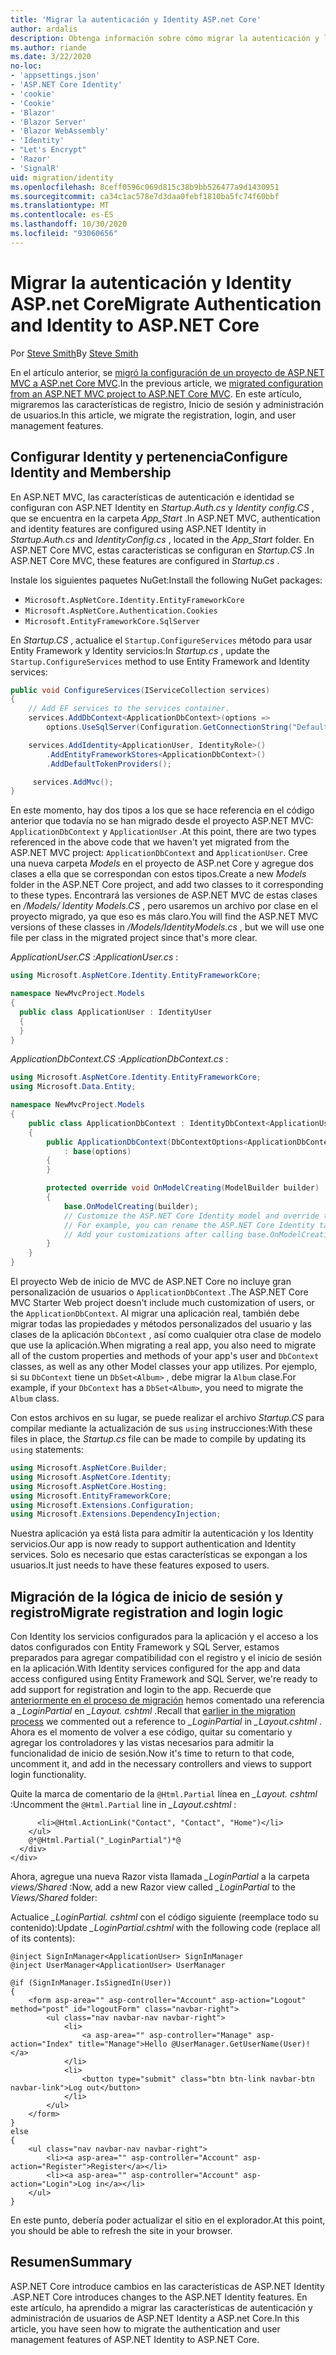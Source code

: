 ```yaml
---
title: 'Migrar la autenticación y Identity ASP.net Core'
author: ardalis
description: Obtenga información sobre cómo migrar la autenticación y la identidad de un proyecto de MVC de ASP.NET a un proyecto de MVC de ASP.NET Core.
ms.author: riande
ms.date: 3/22/2020
no-loc:
- 'appsettings.json'
- 'ASP.NET Core Identity'
- 'cookie'
- 'Cookie'
- 'Blazor'
- 'Blazor Server'
- 'Blazor WebAssembly'
- 'Identity'
- "Let's Encrypt"
- 'Razor'
- 'SignalR'
uid: migration/identity
ms.openlocfilehash: 8ceff0596c069d815c38b9bb526477a9d1430951
ms.sourcegitcommit: ca34c1ac578e7d3daa0febf1810ba5fc74f60bbf
ms.translationtype: MT
ms.contentlocale: es-ES
ms.lasthandoff: 10/30/2020
ms.locfileid: "93060656"
---
```

# <a name="migrate-authentication-and-no-locidentity-to-aspnet-core"></a><span data-ttu-id="848d1-103">Migrar la autenticación y Identity ASP.net Core</span><span class="sxs-lookup"><span data-stu-id="848d1-103">Migrate Authentication and Identity to ASP.NET Core</span></span>

<span data-ttu-id="848d1-104">Por [Steve Smith](https://ardalis.com/)</span><span class="sxs-lookup"><span data-stu-id="848d1-104">By [Steve Smith](https://ardalis.com/)</span></span>

<span data-ttu-id="848d1-105">En el artículo anterior, se [migró la configuración de un proyecto de ASP.NET MVC a ASP.net Core MVC](xref:migration/configuration).</span><span class="sxs-lookup"><span data-stu-id="848d1-105">In the previous article, we [migrated configuration from an ASP.NET MVC project to ASP.NET Core MVC](xref:migration/configuration).</span></span> <span data-ttu-id="848d1-106">En este artículo, migraremos las características de registro, Inicio de sesión y administración de usuarios.</span><span class="sxs-lookup"><span data-stu-id="848d1-106">In this article, we migrate the registration, login, and user management features.</span></span>

## <a name="configure-no-locidentity-and-membership"></a><span data-ttu-id="848d1-107">Configurar Identity y pertenencia</span><span class="sxs-lookup"><span data-stu-id="848d1-107">Configure Identity and Membership</span></span>

<span data-ttu-id="848d1-108">En ASP.NET MVC, las características de autenticación e identidad se configuran con ASP.NET Identity en *Startup.Auth.cs* y *Identity config.CS* , que se encuentra en la carpeta *App_Start* .</span><span class="sxs-lookup"><span data-stu-id="848d1-108">In ASP.NET MVC, authentication and identity features are configured using ASP.NET Identity in *Startup.Auth.cs* and *IdentityConfig.cs* , located in the *App_Start* folder.</span></span> <span data-ttu-id="848d1-109">En ASP.NET Core MVC, estas características se configuran en *Startup.CS* .</span><span class="sxs-lookup"><span data-stu-id="848d1-109">In ASP.NET Core MVC, these features are configured in *Startup.cs* .</span></span>

<span data-ttu-id="848d1-110">Instale los siguientes paquetes NuGet:</span><span class="sxs-lookup"><span data-stu-id="848d1-110">Install the following NuGet packages:</span></span>

* `Microsoft.AspNetCore.Identity.EntityFrameworkCore`
* `Microsoft.AspNetCore.Authentication.Cookies`
* `Microsoft.EntityFrameworkCore.SqlServer`

<span data-ttu-id="848d1-111">En *Startup.CS* , actualice el `Startup.ConfigureServices` método para usar Entity Framework y Identity servicios:</span><span class="sxs-lookup"><span data-stu-id="848d1-111">In *Startup.cs* , update the `Startup.ConfigureServices` method to use Entity Framework and Identity services:</span></span>

```csharp
public void ConfigureServices(IServiceCollection services)
{
    // Add EF services to the services container.
    services.AddDbContext<ApplicationDbContext>(options =>
        options.UseSqlServer(Configuration.GetConnectionString("DefaultConnection")));

    services.AddIdentity<ApplicationUser, IdentityRole>()
        .AddEntityFrameworkStores<ApplicationDbContext>()
        .AddDefaultTokenProviders();

     services.AddMvc();
}
```

<span data-ttu-id="848d1-112">En este momento, hay dos tipos a los que se hace referencia en el código anterior que todavía no se han migrado desde el proyecto ASP.NET MVC: `ApplicationDbContext` y `ApplicationUser` .</span><span class="sxs-lookup"><span data-stu-id="848d1-112">At this point, there are two types referenced in the above code that we haven't yet migrated from the ASP.NET MVC project: `ApplicationDbContext` and `ApplicationUser`.</span></span> <span data-ttu-id="848d1-113">Cree una nueva carpeta *Models* en el proyecto de ASP.net Core y agregue dos clases a ella que se correspondan con estos tipos.</span><span class="sxs-lookup"><span data-stu-id="848d1-113">Create a new *Models* folder in the ASP.NET Core project, and add two classes to it corresponding to these types.</span></span> <span data-ttu-id="848d1-114">Encontrará las versiones de ASP.NET MVC de estas clases en */Models/ Identity Models.CS* , pero usaremos un archivo por clase en el proyecto migrado, ya que eso es más claro.</span><span class="sxs-lookup"><span data-stu-id="848d1-114">You will find the ASP.NET MVC versions of these classes in */Models/IdentityModels.cs* , but we will use one file per class in the migrated project since that's more clear.</span></span>

<span data-ttu-id="848d1-115">*ApplicationUser.CS* :</span><span class="sxs-lookup"><span data-stu-id="848d1-115">*ApplicationUser.cs* :</span></span>

```csharp
using Microsoft.AspNetCore.Identity.EntityFrameworkCore;

namespace NewMvcProject.Models
{
  public class ApplicationUser : IdentityUser
  {
  }
}
```

<span data-ttu-id="848d1-116">*ApplicationDbContext.CS* :</span><span class="sxs-lookup"><span data-stu-id="848d1-116">*ApplicationDbContext.cs* :</span></span>

```csharp
using Microsoft.AspNetCore.Identity.EntityFrameworkCore;
using Microsoft.Data.Entity;

namespace NewMvcProject.Models
{
    public class ApplicationDbContext : IdentityDbContext<ApplicationUser>
    {
        public ApplicationDbContext(DbContextOptions<ApplicationDbContext> options)
            : base(options)
        {
        }

        protected override void OnModelCreating(ModelBuilder builder)
        {
            base.OnModelCreating(builder);
            // Customize the ASP.NET Core Identity model and override the defaults if needed.
            // For example, you can rename the ASP.NET Core Identity table names and more.
            // Add your customizations after calling base.OnModelCreating(builder);
        }
    }
}
```

<span data-ttu-id="848d1-117">El proyecto Web de inicio de MVC de ASP.NET Core no incluye gran personalización de usuarios o `ApplicationDbContext` .</span><span class="sxs-lookup"><span data-stu-id="848d1-117">The ASP.NET Core MVC Starter Web project doesn't include much customization of users, or the `ApplicationDbContext`.</span></span> <span data-ttu-id="848d1-118">Al migrar una aplicación real, también debe migrar todas las propiedades y métodos personalizados del usuario y las clases de la aplicación `DbContext` , así como cualquier otra clase de modelo que use la aplicación.</span><span class="sxs-lookup"><span data-stu-id="848d1-118">When migrating a real app, you also need to migrate all of the custom properties and methods of your app's user and `DbContext` classes, as well as any other Model classes your app utilizes.</span></span> <span data-ttu-id="848d1-119">Por ejemplo, si su `DbContext` tiene un `DbSet<Album>` , debe migrar la `Album` clase.</span><span class="sxs-lookup"><span data-stu-id="848d1-119">For example, if your `DbContext` has a `DbSet<Album>`, you need to migrate the `Album` class.</span></span>

<span data-ttu-id="848d1-120">Con estos archivos en su lugar, se puede realizar el archivo *Startup.CS* para compilar mediante la actualización de sus `using` instrucciones:</span><span class="sxs-lookup"><span data-stu-id="848d1-120">With these files in place, the *Startup.cs* file can be made to compile by updating its `using` statements:</span></span>

```csharp
using Microsoft.AspNetCore.Builder;
using Microsoft.AspNetCore.Identity;
using Microsoft.AspNetCore.Hosting;
using Microsoft.EntityFrameworkCore;
using Microsoft.Extensions.Configuration;
using Microsoft.Extensions.DependencyInjection;
```

<span data-ttu-id="848d1-121">Nuestra aplicación ya está lista para admitir la autenticación y los Identity servicios.</span><span class="sxs-lookup"><span data-stu-id="848d1-121">Our app is now ready to support authentication and Identity services.</span></span> <span data-ttu-id="848d1-122">Solo es necesario que estas características se expongan a los usuarios.</span><span class="sxs-lookup"><span data-stu-id="848d1-122">It just needs to have these features exposed to users.</span></span>

## <a name="migrate-registration-and-login-logic"></a><span data-ttu-id="848d1-123">Migración de la lógica de inicio de sesión y registro</span><span class="sxs-lookup"><span data-stu-id="848d1-123">Migrate registration and login logic</span></span>

<span data-ttu-id="848d1-124">Con Identity los servicios configurados para la aplicación y el acceso a los datos configurados con Entity Framework y SQL Server, estamos preparados para agregar compatibilidad con el registro y el inicio de sesión en la aplicación.</span><span class="sxs-lookup"><span data-stu-id="848d1-124">With Identity services configured for the app and data access configured using Entity Framework and SQL Server, we're ready to add support for registration and login to the app.</span></span> <span data-ttu-id="848d1-125">Recuerde que [anteriormente en el proceso de migración](xref:migration/mvc#migrate-the-layout-file) hemos comentado una referencia a *_LoginPartial* en *_Layout. cshtml* .</span><span class="sxs-lookup"><span data-stu-id="848d1-125">Recall that [earlier in the migration process](xref:migration/mvc#migrate-the-layout-file) we commented out a reference to *_LoginPartial* in *_Layout.cshtml* .</span></span> <span data-ttu-id="848d1-126">Ahora es el momento de volver a ese código, quitar su comentario y agregar los controladores y las vistas necesarios para admitir la funcionalidad de inicio de sesión.</span><span class="sxs-lookup"><span data-stu-id="848d1-126">Now it's time to return to that code, uncomment it, and add in the necessary controllers and views to support login functionality.</span></span>

<span data-ttu-id="848d1-127">Quite la marca de comentario de la `@Html.Partial` línea en *_Layout. cshtml* :</span><span class="sxs-lookup"><span data-stu-id="848d1-127">Uncomment the `@Html.Partial` line in *_Layout.cshtml* :</span></span>

```cshtml
      <li>@Html.ActionLink("Contact", "Contact", "Home")</li>
    </ul>
    @*@Html.Partial("_LoginPartial")*@
  </div>
</div>
```

<span data-ttu-id="848d1-128">Ahora, agregue una nueva Razor vista llamada *_LoginPartial* a la carpeta *views/Shared* :</span><span class="sxs-lookup"><span data-stu-id="848d1-128">Now, add a new Razor view called *_LoginPartial* to the *Views/Shared* folder:</span></span>

<span data-ttu-id="848d1-129">Actualice *_LoginPartial. cshtml* con el código siguiente (reemplace todo su contenido):</span><span class="sxs-lookup"><span data-stu-id="848d1-129">Update *_LoginPartial.cshtml* with the following code (replace all of its contents):</span></span>

```cshtml
@inject SignInManager<ApplicationUser> SignInManager
@inject UserManager<ApplicationUser> UserManager

@if (SignInManager.IsSignedIn(User))
{
    <form asp-area="" asp-controller="Account" asp-action="Logout" method="post" id="logoutForm" class="navbar-right">
        <ul class="nav navbar-nav navbar-right">
            <li>
                <a asp-area="" asp-controller="Manage" asp-action="Index" title="Manage">Hello @UserManager.GetUserName(User)!</a>
            </li>
            <li>
                <button type="submit" class="btn btn-link navbar-btn navbar-link">Log out</button>
            </li>
        </ul>
    </form>
}
else
{
    <ul class="nav navbar-nav navbar-right">
        <li><a asp-area="" asp-controller="Account" asp-action="Register">Register</a></li>
        <li><a asp-area="" asp-controller="Account" asp-action="Login">Log in</a></li>
    </ul>
}
```

<span data-ttu-id="848d1-130">En este punto, debería poder actualizar el sitio en el explorador.</span><span class="sxs-lookup"><span data-stu-id="848d1-130">At this point, you should be able to refresh the site in your browser.</span></span>

## <a name="summary"></a><span data-ttu-id="848d1-131">Resumen</span><span class="sxs-lookup"><span data-stu-id="848d1-131">Summary</span></span>

<span data-ttu-id="848d1-132">ASP.NET Core introduce cambios en las características de ASP.NET Identity .</span><span class="sxs-lookup"><span data-stu-id="848d1-132">ASP.NET Core introduces changes to the ASP.NET Identity features.</span></span> <span data-ttu-id="848d1-133">En este artículo, ha aprendido a migrar las características de autenticación y administración de usuarios de ASP.NET Identity a ASP.net Core.</span><span class="sxs-lookup"><span data-stu-id="848d1-133">In this article, you have seen how to migrate the authentication and user management features of ASP.NET Identity to ASP.NET Core.</span></span>
